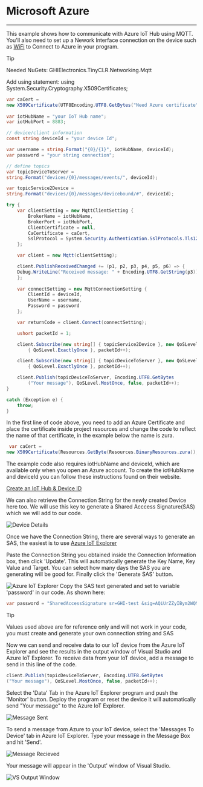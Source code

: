 # Microsoft Azure
---
This example shows how to communicate with Azure IoT Hub using MQTT. You'll also need to set up a Nework Interface connection on the device such as [WiFi](wifi.md) to Connect to Azure in your program.


>[!TIP]
>Needed NuGets: GHIElectronics.TinyCLR.Networking.Mqtt
>
>Add using statement:
> using System.Security.Cryptography.X509Certificates;

```cs
var caCert = 
new X509Certificate(UTF8Encoding.UTF8.GetBytes("Need Azure certificate"));
            
var iotHubName = "your IoT Hub name";
var iotHubPort = 8883;

// device/client information
const string deviceId = "your device Id";

var username = string.Format("{0}/{1}", iotHubName, deviceId);
var password = "your string connection";

// define topics
var topicDeviceToServer = 
string.Format("devices/{0}/messages/events/", deviceId);

var topicService2Device = 
string.Format("devices/{0}/messages/devicebound/#", deviceId);

try {
    var clientSetting = new MqttClientSetting {
        BrokerName = iotHubName,
        BrokerPort = iotHubPort,
        ClientCertificate = null,
        CaCertificate = caCert,
        SslProtocol = System.Security.Authentication.SslProtocols.Tls12
    };

    var client = new Mqtt(clientSetting);

    client.PublishReceivedChanged += (p1, p2, p3, p4, p5, p6) => {
    Debug.WriteLine("Received message: " + Encoding.UTF8.GetString(p3));
    };
                
    var connectSetting = new MqttConnectionSetting {
        ClientId = deviceId,
        UserName = username,
        Password = password
    };

    var returnCode = client.Connect(connectSetting);

    ushort packetId = 1;

    client.Subscribe(new string[] { topicService2Device }, new QoSLevel[]
        { QoSLevel.ExactlyOnce }, packetId++);

    client.Subscribe(new string[] { topicDeviceToServer }, new QoSLevel[]
        { QoSLevel.ExactlyOnce }, packetId++);

    client.Publish(topicDeviceToServer, Encoding.UTF8.GetBytes
        ("Your message"), QoSLevel.MostOnce, false, packetId++);
}

catch (Exception e) {
    throw;
}
```

In the first line of code above, you need to add an Azure Certificate and place the certificate inside project resources and change the code to reflect the name of that certificate, in the example below the name is zura.

```cs
 var caCert = 
new X509Certificate(Resources.GetByte(Resources.BinaryResources.zura));
```

The example code also requires iotHubName and deviceId, which are available only when you open an Azure account. To create the iotHubName and deviceId you can follow these instructions found on their website.

[Create an IoT Hub & Device ID](https://docs.microsoft.com/en-us/azure/iot-hub/tutorial-connectivity)

We can also retrieve the Connection String for the newly created Device here too. We will use this key to generate a Shared Acccess Signature(SAS) which we will add to our code.

![Device Details](images/string.png)

Once we have the Connection String, there are several ways to generate an SAS, the easiest is to use [Azure IoT Explorer](https://docs.microsoft.com/en-us/azure/iot-pnp/howto-use-iot-explorer)

Paste the Connection String you obtained inside the Connection Information box, then click 'Update'. This will automatically generate the Key Name, Key Value and Target. You can select how many days the SAS you are generating will be good for. Finally click the 'Generate SAS' button. 

![Azure IoT Explorer](images/azure_explorer.jpg)
Copy the SAS text generated and set to variable 'password' in our code. As shown here:
```cs
var password = "SharedAccessSignature sr=GHI-test &sig=AQiUrZZyIBym2WQMpio0I2qkdOvbCPaaR9BQq3C13Q%3d&se=1633448319&skn=iothubowner";
```
>[!TIP]
>Values used above are for reference only and will not work in your code, you must create and generate your own connection string and SAS
>

Now we can send and receive data to our IoT device from the Azure IoT Explorer and see the results in the output window of Visual Studio and Azure IoT Explorer. To receive data from your IoT device, add a message to send in this line of the code.

```cs
client.Publish(topicDeviceToServer, Encoding.UTF8.GetBytes
("Your message"), QoSLevel.MostOnce, false, packetId++);
```
Select the 'Data' Tab in the Azure IoT Explorer program and push the 'Monitor' button.
Deploy the program or reset the device it will automatically send "Your message" to the Azure IoT Explorer. 

![Message Sent](images/azure_message_recieved.jpg)

To send a message from Azure to your IoT device, select the 'Messages To Device' tab in Azure IoT Explorer. Type your message in the Message Box and hit 'Send'. 

![Message Recieved](images/azure_message_sent.jpg)

Your message will appear in the 'Output' window of Visual Studio.

![VS Output Window](images/vs_output.jpg) 
